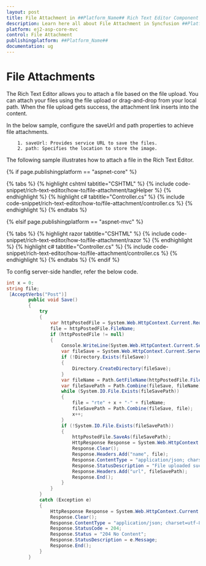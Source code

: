 ```yaml
---
layout: post
title: File Attachment in ##Platform_Name## Rich Text Editor Component
description: Learn here all about File Attachment in Syncfusion ##Platform_Name## Rich Text Editor component and more.
platform: ej2-asp-core-mvc
control: File Attachment
publishingplatform: ##Platform_Name##
documentation: ug
---
```



# File Attachments

The Rich Text Editor allows you to attach a file based on the file upload. You can attach your files using the file upload or drag-and-drop from your local path. When the file upload gets success, the attachment link inserts into the content.

In the below sample, configure the saveUrl and path properties to achieve file attachments.

        1. saveUrl: Provides service URL to save the files.
        2. path: Specifies the location to store the image.

The following sample illustrates how to attach a file in the Rich Text Editor.

{% if page.publishingplatform == "aspnet-core" %}

{% tabs %}
{% highlight cshtml tabtitle="CSHTML" %}
{% include code-snippet/rich-text-editor/how-to/file-attachment/tagHelper %}
{% endhighlight %}
{% highlight c# tabtitle="Controller.cs" %}
{% include code-snippet/rich-text-editor/how-to/file-attachment/controller.cs %}
{% endhighlight %}
{% endtabs %}

{% elsif page.publishingplatform == "aspnet-mvc" %}

{% tabs %}
{% highlight razor tabtitle="CSHTML" %}
{% include code-snippet/rich-text-editor/how-to/file-attachment/razor %}
{% endhighlight %}
{% highlight c# tabtitle="Controller.cs" %}
{% include code-snippet/rich-text-editor/how-to/file-attachment/controller.cs %}
{% endhighlight %}
{% endtabs %}
{% endif %}



To config server-side handler, refer the below code.

``` csharp
int x = 0;
string file;
 [AcceptVerbs("Post")]
        public void Save()
        {
            try
            {
                var httpPostedFile = System.Web.HttpContext.Current.Request.Files["UploadFiles"];
                file = httpPostedFile.FileName;
                if (httpPostedFile != null)
                {
                    Console.WriteLine(System.Web.HttpContext.Current.Server.MapPath("~/Files"));
                    var fileSave = System.Web.HttpContext.Current.Server.MapPath("~/Files");
                    if (!Directory.Exists(fileSave))
                    {
                        Directory.CreateDirectory(fileSave);
                    }
                    var fileName = Path.GetFileName(httpPostedFile.FileName);
                    var fileSavePath = Path.Combine(fileSave, fileName);
                    while (System.IO.File.Exists(fileSavePath))
                    {
                        file = "rte" + x + "-" + fileName;
                        fileSavePath = Path.Combine(fileSave, file);
                        x++;
                    }
                    if (!System.IO.File.Exists(fileSavePath))
                    {
                        httpPostedFile.SaveAs(fileSavePath);
                        HttpResponse Response = System.Web.HttpContext.Current.Response;
                        Response.Clear();
                        Response.Headers.Add("name", file);
                        Response.ContentType = "application/json; charset=utf-8";
                        Response.StatusDescription = "File uploaded succesfully";
                        Response.Headers.Add("url", fileSavePath);
                        Response.End();
                    }
                }
            }
            catch (Exception e)
            {
                HttpResponse Response = System.Web.HttpContext.Current.Response;
                Response.Clear();
                Response.ContentType = "application/json; charset=utf-8";
                Response.StatusCode = 204;
                Response.Status = "204 No Content";
                Response.StatusDescription = e.Message;
                Response.End();
            }
        }
```